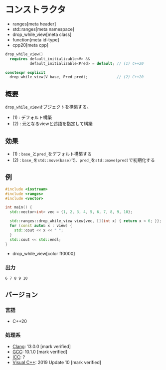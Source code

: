 # コンストラクタ
* ranges[meta header]
* std::ranges[meta namespace]
* drop_while_view[meta class]
* function[meta id-type]
* cpp20[meta cpp]

```cpp
drop_while_view()
  requires default_initializable<V> &&
           default_initializable<Pred> = default; // (1) C++20

constexpr explicit
  drop_while_view(V base, Pred pred);             // (2) C++20
```

## 概要

[`drop_while_view`](../drop_while_view.md)オブジェクトを構築する。

- (1) : デフォルト構築
- (2) : 元となるviewと述語を指定して構築

## 効果

- (1) : `base_`と`pred_`をデフォルト構築する
- (2) : `base_`を`std::move(base)`で、`pred_`を`std::move(pred)`で初期化する

## 例
```cpp example
#include <iostream>
#include <ranges>
#include <vector>

int main() {
  std::vector<int> vec = {1, 2, 3, 4, 5, 6, 7, 8, 9, 10};

  std::ranges::drop_while_view view{vec, [](int x) { return x < 6; }};
  for (const auto& x : view) {
    std::cout << x << " ";
  }
  std::cout << std::endl;
}
```
* drop_while_view[color ff0000]

### 出力
```
6 7 8 9 10 
```

## バージョン
### 言語
- C++20

### 処理系
- [Clang](/implementation.md#clang): 13.0.0 [mark verified]
- [GCC](/implementation.md#gcc): 10.1.0 [mark verified]
- [ICC](/implementation.md#icc): ?
- [Visual C++](/implementation.md#visual_cpp): 2019 Update 10 [mark verified]
